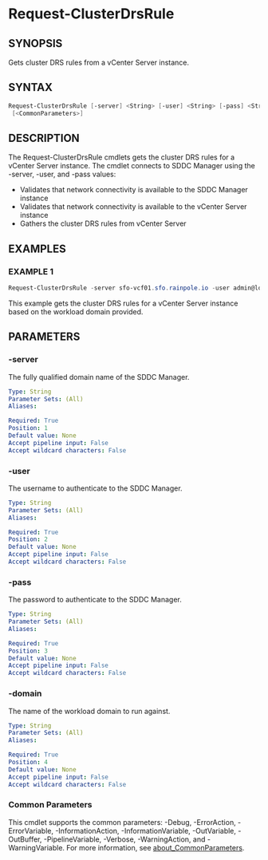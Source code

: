 # Request-ClusterDrsRule

## SYNOPSIS

Gets cluster DRS rules from a vCenter Server instance.

## SYNTAX

```powershell
Request-ClusterDrsRule [-server] <String> [-user] <String> [-pass] <String> [-domain] <String>
 [<CommonParameters>]
```

## DESCRIPTION

The Request-ClusterDrsRule cmdlets gets the cluster DRS rules for a vCenter Server instance.
The cmdlet connects to SDDC Manager using the -server, -user, and -pass values:

- Validates that network connectivity is available to the SDDC Manager instance
- Validates that network connectivity is available to the vCenter Server instance
- Gathers the cluster DRS rules from vCenter Server

## EXAMPLES

### EXAMPLE 1

```powershell
Request-ClusterDrsRule -server sfo-vcf01.sfo.rainpole.io -user admin@local -pass VMw@re1!VMw@re1! -domain sfo-m01
```

This example gets the cluster DRS rules for a vCenter Server instance based on the workload domain provided.

## PARAMETERS

### -server

The fully qualified domain name of the SDDC Manager.

```yaml
Type: String
Parameter Sets: (All)
Aliases:

Required: True
Position: 1
Default value: None
Accept pipeline input: False
Accept wildcard characters: False
```

### -user

The username to authenticate to the SDDC Manager.

```yaml
Type: String
Parameter Sets: (All)
Aliases:

Required: True
Position: 2
Default value: None
Accept pipeline input: False
Accept wildcard characters: False
```

### -pass

The password to authenticate to the SDDC Manager.

```yaml
Type: String
Parameter Sets: (All)
Aliases:

Required: True
Position: 3
Default value: None
Accept pipeline input: False
Accept wildcard characters: False
```

### -domain

The name of the workload domain to run against.

```yaml
Type: String
Parameter Sets: (All)
Aliases:

Required: True
Position: 4
Default value: None
Accept pipeline input: False
Accept wildcard characters: False
```

### Common Parameters

This cmdlet supports the common parameters: -Debug, -ErrorAction, -ErrorVariable, -InformationAction, -InformationVariable, -OutVariable, -OutBuffer, -PipelineVariable, -Verbose, -WarningAction, and -WarningVariable. For more information, see [about_CommonParameters](http://go.microsoft.com/fwlink/?LinkID=113216).
